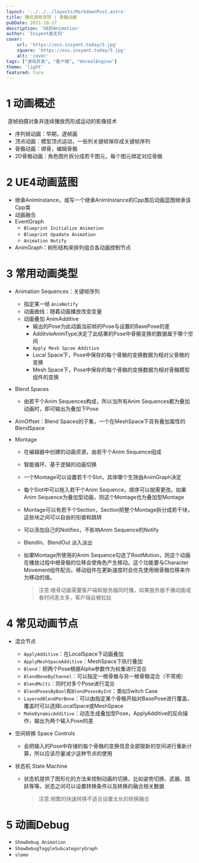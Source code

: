```yaml
---
layout: '../../../layouts/MarkdownPost.astro'
title: 腾讯游戏学院 | 骨骼动画
pubDate: 2021-10-17
description: 'UE的Animation'
author: 'Insyent居无何'
cover:
    url: 'https://oss.insyent.today/5.jpg'
    square: 'https://oss.insyent.today/5.jpg'
    alt: 'cover'
tags: ["游戏开发", "客户端", "UnrealEngine"]
theme: 'light'
featured: ture
---
```


# 1 动画概述

​	逐帧拍摄对象并连续播放而形成运动的影像技术

- 序列帧动画：早期，逐帧画
- 顶点动画：模型顶点运动，一些列关键帧保存成关键帧序列
- 骨骼动画：绑骨，编辑骨骼
- 2D骨骼动画：角色图片拆分成若干图元，每个图元绑定对应骨骼

# 2 UE4动画蓝图

- 继承AnimInstance，或写一个继承AnimInstance的Cpp类后动画蓝图继承该Cpp类
- 动画融合
- EventGraph
  - `Blueprint Initialize Animation`
  - `Blueprint Upadate Animation`
  - `Animation Notify`
- AnimGraph：树形结构来排列组合各动画控制节点

# 3 常用动画类型

- Animation Sequences：关键帧序列
  - 指定某一帧 `AnimNotify`
  - 动画曲线：随着动画播放改变变量
  - 动画叠加 AnimAdditive
    - 输出的Pose为此动画当前帧的Pose与设置的BasePose的差
    - AdditvieAnimType决定了此结果的Pose中骨骼变换的数据属于哪个空间
    - `Apply Mesh Spcae Additive`
    - Local Space下，Pose中保存的每个骨骼的变换数据为相对父骨骼的变换
    - Mesh Space下，Pose中保存的每个骨骼的变换数据为相对骨骼模型组件的变换

- Blend Spaces
  - 由若干个Anim Sequences构成，所以当所有Anim Sequences都为叠加动画时，即可输出为叠加下Pose

- AimOffset：Blend Spaces的子集，一个在MeshSpace下具有叠加属性的BlendSpace

- Montage

  - 在编辑器中创建的动画资源，由若干个Anim Sequence组成

  - 智能循环、基于逻辑的动画切换

  - 一个Montage可以设置若干个Slot，具体哪个生效由AnimGraph决定

  - 每个Slot中可以拖入若干个Anim Sequence，顺序可以按需更改。如果Anim Sequence为叠加型动画，则这个Montage也为叠加型Montage

  - Montage可以有若干个Section，Section把整个Montage拆分成若干块，这些块之间可以自由的衔接和跳转

  - 可以添加自己的Notifies，不影响Anim Sequence的Notify

  - BlendIn、BlendOut 淡入淡出

  - 如果Montage所使用的Anim Sequence勾选了RootMotion，则这个动画在播放过程中根骨骼的位移会使角色产生移动。这个功能要与Character Movement组件配合。移动组件在更新速度时会优先使用根骨骼位移来作为移动的值。

    > 注意:根骨动画需要客户端和服务器同时播，如果服务器不播动画或者时间差太多，客户端会被拉扯

# 4 常见动画节点

- 混合节点

  - `ApplyAdditive`：在LocalSpace下动画叠加
  - `ApplyMeshSpaceAdditive`：MeshSpace下执行叠加
  - `Blend`：把两个Pose根据Alpha参数作为权重进行混合
  - `BlendBoneByChannel`：可以指定一根骨骼与另一根骨骼混合（不常用）
  - `BlendMulti`：同时对多个Pose进行混合
  - `BlendPosesByBool`和`BlendPosesByInt`：类似Switch Case
  - `LayeredBlendPerBone`：可以由指定某个骨骼开始对BasePose进行覆盖，覆盖时可以选择LocalSpace或MeshSpace
  - `MakeDynamicAdditive`：动态生成叠加型Pose，ApplyAdditive的反向操作，输出为两个输入Pose的差

- 空间转换 Space Controls

  - 会把输入的Pose中存储的每个骨骼的变换信息全部按新的空间进行重新计算，所以应该尽量减少这种节点的使用

- 状态机 State Machine

  - 状态机提供了图形化的方法来控制动画的切换，比如姿势切换、武器、跳跃等等。状态之间可以设置转换条件以及转换的融合相关数据

    > 注意:频繁的快速转换不适合设置太长的转换融合

# 5 动画Debug

- `ShowDebug Animation`
- `ShowDebugToggleSubcategoryGraph`
- `slomo`
